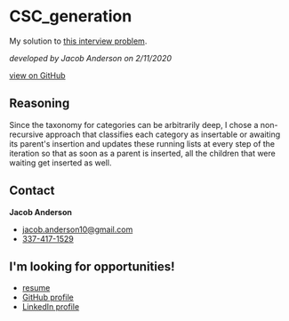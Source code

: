 # CSC_generation

My solution to [this interview problem](https://bitbucket.org/dbuy/workspace/snippets/rnB4an).

*developed by Jacob Anderson on 2/11/2020*

[view on GitHub](https://github.com/jande48/CSC_generation)

## Reasoning
Since the taxonomy for categories can be arbitrarily deep, I chose a non-recursive approach that classifies each category as insertable or awaiting its parent's insertion and updates these running lists at every step of the iteration so that as soon as a parent is inserted, all the children that were waiting get inserted as well.

## Contact
**Jacob Anderson**
- [jacob.anderson10@gmail.com](mailto:jacob.anderson10@gmail.com)
- [337-417-1529](tel:3374171529)

## I'm looking for opportunities!
- [resume](https://www.dropbox.com/s/7hlose7braznvzs/Resume_Jacob_Anderson_Dev.docx?dl=0)
- [GitHub profile](https://github.com/jande48/)
- [LinkedIn profile](https://www.linkedin.com/in/jacob-anderson-dev/)
